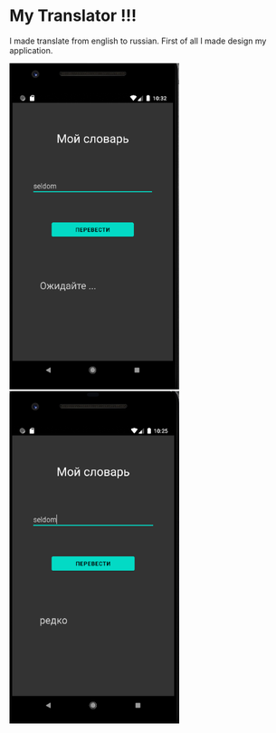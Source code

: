 #    My Translator !!!

I made translate from english to russian. First of all I made design
my application.

![](img/4.png)
![](img/3.png)
